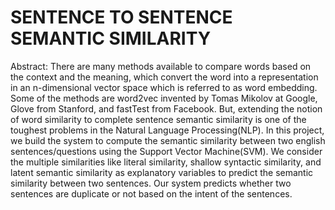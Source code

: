 # SENTENCE TO SENTENCE SEMANTIC SIMILARITY

Abstract: There are many methods available to compare words based on the context and the meaning, which convert the word into a representation in an n-dimensional vector space which is referred to as word embedding. Some of the methods are word2vec invented by Tomas Mikolov at Google, Glove from Stanford, and fastTest from Facebook. But, extending the notion of word similarity to complete sentence semantic similarity is one of the toughest problems in the Natural Language Processing(NLP). In this project, we build the system to compute the semantic similarity between two english sentences/questions using the Support Vector Machine(SVM). We consider the multiple similarities like literal similarity, shallow syntactic similarity, and latent semantic similarity as explanatory variables to predict the semantic similarity between two sentences. Our system predicts whether two sentences are duplicate or not based on the intent of the sentences.
